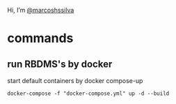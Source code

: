 Hi, I’m [@marcoshssilva](https://github.com/marcoshssilva)

# commands

## run RBDMS's by docker
start default containers by docker compose-up
```
docker-compose -f "docker-compose.yml" up -d --build
```